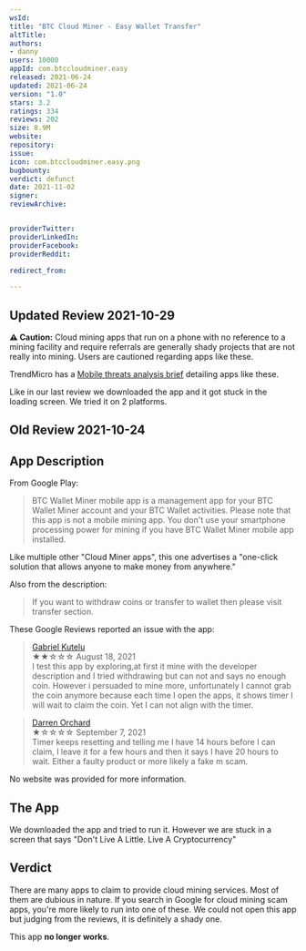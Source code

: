 ```yaml
---
wsId: 
title: "BTC Cloud Miner - Easy Wallet Transfer"
altTitle: 
authors:
- danny
users: 10000
appId: com.btccloudminer.easy
released: 2021-06-24
updated: 2021-06-24
version: "1.0"
stars: 3.2
ratings: 334
reviews: 202
size: 8.9M
website: 
repository: 
issue: 
icon: com.btccloudminer.easy.png
bugbounty: 
verdict: defunct
date: 2021-11-02
signer: 
reviewArchive:


providerTwitter: 
providerLinkedIn: 
providerFacebook: 
providerReddit: 

redirect_from:

---
```



## Updated Review 2021-10-29

**⚠️ Caution:** Cloud mining apps that run on a phone with no reference to a mining facility and require referrals are generally shady projects that are not really into mining. Users are cautioned regarding apps like these. 

TrendMicro has a [Mobile threats analysis brief](https://www.trendmicro.com/en_us/research/21/h/fake-cryptocurrency-mining-apps-trick-victims-into-watching-ads-.html) detailing apps like these.

Like in our last review we downloaded the app and it got stuck in the loading screen. We tried it on 2 platforms.

## Old Review 2021-10-24

## App Description

From Google Play:

> BTC Wallet Miner mobile app is a management app for your BTC Wallet Miner account and your BTC Wallet activities. Please note that this app is not a mobile mining app. You don't use your smartphone processing power for mining if you have BTC Wallet Miner mobile app installed.

Like multiple other "Cloud Miner apps", this one advertises a "one-click solution that allows anyone to make money from anywhere."

 Also from the description:

> If you want to withdraw coins or transfer to wallet then please visit transfer section.

These Google Reviews reported an issue with the app:

> [Gabriel Kutelu](https://play.google.com/store/apps/details?id=com.btccloudminer.easy&reviewId=gp%3AAOqpTOH_1ofZVy9Nlwb-3y4EmZoJOcXdtf5GhyVuav_-lyjvMAQyqFzDKZ_Fx2X1mlOUWDNnLpnAXN-Ic5cZbQA)<br>
  ★★☆☆☆ August 18, 2021 <br>
      I test this app by exploring,at first it mine with the developer description and I tried withdrawing but can not and says no enough coin. However i persuaded to mine more, unfortunately I cannot grab the coin anymore because each time I open the apps, it shows timer I will wait to claim the coin. Yet I can not align with the timer.

> [Darren Orchard](https://play.google.com/store/apps/details?id=com.btccloudminer.easy&reviewId=gp%3AAOqpTOHfPWaJJIUW7l1_-5JQTJEF-EROjei_lQwTdcvnt9bhv5CfkJwdYUVSGTV09OTX25aowdh9-s53eR63yMk)<br>
  ★☆☆☆☆ September 7, 2021 <br>
      Timer keeps resetting and telling me I have 14 hours before I can claim, I leave it for a few hours and then it says I have 20 hours to wait. Either a faulty product or more likely a fake m scam.
      
No website was provided for more information.
      
## The App

We downloaded the app and tried to run it. However we are stuck in a screen that says "Don't Live A Little. Live A Cryptocurrency"

## Verdict

There are many apps to claim to provide cloud mining services. Most of them are dubious in nature. If you search in Google for cloud mining scam apps, you're more likely to run into one of these. We could not open this app but judging from the reviews, it is definitely a shady one. 

This app **no longer works**.

